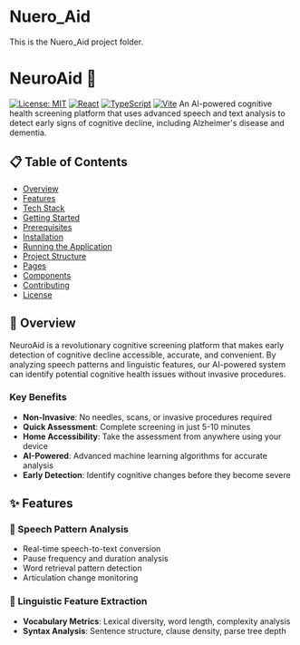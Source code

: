 # Nuero_Aid
This is the Nuero_Aid project folder.
# NeuroAid 🧠
[![License: MIT](https://img.shields.io/badge/License-MIT-yellow.svg)](https://opensource.org/licenses/MIT)
[![React](https://img.shields.io/badge/React-18.2.0-blue.svg)](https://reactjs.org/)
[![TypeScript](https://img.shields.io/badge/TypeScript-5.2.2-blue.svg)](https://www.typescriptlang.org/)
[![Vite](https://img.shields.io/badge/Vite-4.5.0-purple.svg)](https://vitejs.dev/)
An AI-powered cognitive health screening platform that uses advanced speech and text analysis to detect early signs of cognitive decline, including Alzheimer's disease and dementia.
## 📋 Table of Contents
- [Overview](#overview)
- [Features](#features)
- [Tech Stack](#tech-stack)
- [Getting Started](#getting-started)
 - [Prerequisites](#prerequisites)
 - [Installation](#installation)
 - [Running the Application](#running-the-application)
- [Project Structure](#project-structure)
- [Pages](#pages)
- [Components](#components)
- [Contributing](#contributing)
- [License](#license)
## 🎯 Overview
NeuroAid is a revolutionary cognitive screening platform that makes early detection of cognitive decline accessible, accurate, and convenient. By analyzing speech patterns and linguistic features, our AI-powered system can identify potential cognitive health issues without invasive procedures.
### Key Benefits
- **Non-Invasive**: No needles, scans, or invasive procedures required
- **Quick Assessment**: Complete screening in just 5-10 minutes
- **Home Accessibility**: Take the assessment from anywhere using your device
- **AI-Powered**: Advanced machine learning algorithms for accurate analysis
- **Early Detection**: Identify cognitive changes before they become severe
## ✨ Features
### 🎤 Speech Pattern Analysis
- Real-time speech-to-text conversion
- Pause frequency and duration analysis
- Word retrieval pattern detection
- Articulation change monitoring
### 📝 Linguistic Feature Extraction
- **Vocabulary Metrics**: Lexical diversity, word length, complexity analysis
- **Syntax Analysis**: Sentence structure, clause density, parse tree depth
